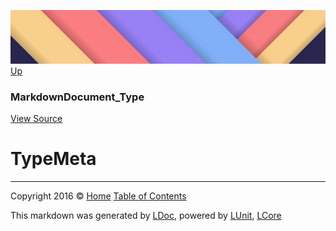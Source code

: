 ![](../Content/LDoc-banner-small.png "")
[Up](MarkdownDocument_Type.md)

### MarkdownDocument_Type
[View Source](../Markdown/MarkdownDocument_Type.cs)

# TypeMeta



---

Copyright 2016 &copy; [Home](../../README.md) [Table of Contents](../../TableOfContents.md)

This markdown was generated by [LDoc](https://github.com/CodeSingularity/LDoc), powered by [LUnit](https://github.com/CodeSingularity/LUnit), [LCore](https://github.com/CodeSingularity/LCore)
